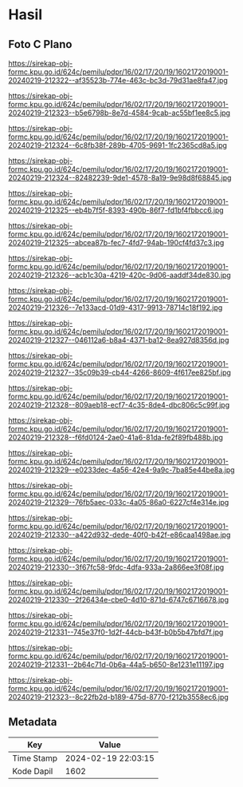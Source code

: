 # Hasil

## Foto C Plano

https://sirekap-obj-formc.kpu.go.id/624c/pemilu/pdpr/16/02/17/20/19/1602172019001-20240219-212322--af35523b-774e-463c-bc3d-79d31ae8fa47.jpg

https://sirekap-obj-formc.kpu.go.id/624c/pemilu/pdpr/16/02/17/20/19/1602172019001-20240219-212323--b5e6798b-8e7d-4584-9cab-ac55bf1ee8c5.jpg

https://sirekap-obj-formc.kpu.go.id/624c/pemilu/pdpr/16/02/17/20/19/1602172019001-20240219-212324--6c8fb38f-289b-4705-9691-1fc2365cd8a5.jpg

https://sirekap-obj-formc.kpu.go.id/624c/pemilu/pdpr/16/02/17/20/19/1602172019001-20240219-212324--82482239-9de1-4578-8a19-9e98d8f68845.jpg

https://sirekap-obj-formc.kpu.go.id/624c/pemilu/pdpr/16/02/17/20/19/1602172019001-20240219-212325--eb4b7f5f-8393-490b-86f7-fd1bf4fbbcc6.jpg

https://sirekap-obj-formc.kpu.go.id/624c/pemilu/pdpr/16/02/17/20/19/1602172019001-20240219-212325--abcea87b-fec7-4fd7-94ab-190cf4fd37c3.jpg

https://sirekap-obj-formc.kpu.go.id/624c/pemilu/pdpr/16/02/17/20/19/1602172019001-20240219-212326--acb1c30a-4219-420c-9d06-aaddf34de830.jpg

https://sirekap-obj-formc.kpu.go.id/624c/pemilu/pdpr/16/02/17/20/19/1602172019001-20240219-212326--7e133acd-01d9-4317-9913-78714c18f192.jpg

https://sirekap-obj-formc.kpu.go.id/624c/pemilu/pdpr/16/02/17/20/19/1602172019001-20240219-212327--046112a6-b8a4-4371-ba12-8ea927d8356d.jpg

https://sirekap-obj-formc.kpu.go.id/624c/pemilu/pdpr/16/02/17/20/19/1602172019001-20240219-212327--35c09b39-cb44-4266-8609-4f617ee825bf.jpg

https://sirekap-obj-formc.kpu.go.id/624c/pemilu/pdpr/16/02/17/20/19/1602172019001-20240219-212328--809aeb18-ecf7-4c35-8de4-dbc806c5c99f.jpg

https://sirekap-obj-formc.kpu.go.id/624c/pemilu/pdpr/16/02/17/20/19/1602172019001-20240219-212328--f6fd0124-2ae0-41a6-81da-fe2f89fb488b.jpg

https://sirekap-obj-formc.kpu.go.id/624c/pemilu/pdpr/16/02/17/20/19/1602172019001-20240219-212329--e0233dec-4a56-42e4-9a9c-7ba85e44be8a.jpg

https://sirekap-obj-formc.kpu.go.id/624c/pemilu/pdpr/16/02/17/20/19/1602172019001-20240219-212329--76fb5aec-033c-4a05-86a0-6227cf4e314e.jpg

https://sirekap-obj-formc.kpu.go.id/624c/pemilu/pdpr/16/02/17/20/19/1602172019001-20240219-212330--a422d932-dede-40f0-b42f-e86caa1498ae.jpg

https://sirekap-obj-formc.kpu.go.id/624c/pemilu/pdpr/16/02/17/20/19/1602172019001-20240219-212330--3f67fc58-9fdc-4dfa-933a-2a866ee3f08f.jpg

https://sirekap-obj-formc.kpu.go.id/624c/pemilu/pdpr/16/02/17/20/19/1602172019001-20240219-212330--2f26434e-cbe0-4d10-871d-6747c6716678.jpg

https://sirekap-obj-formc.kpu.go.id/624c/pemilu/pdpr/16/02/17/20/19/1602172019001-20240219-212331--745e37f0-1d2f-44cb-b43f-b0b5b47bfd7f.jpg

https://sirekap-obj-formc.kpu.go.id/624c/pemilu/pdpr/16/02/17/20/19/1602172019001-20240219-212331--2b64c71d-0b6a-44a5-b650-8e1231e11197.jpg

https://sirekap-obj-formc.kpu.go.id/624c/pemilu/pdpr/16/02/17/20/19/1602172019001-20240219-212323--8c22fb2d-b189-475d-8770-f212b3558ec6.jpg


## Metadata

| Key        | Value               |
| ---------- | ------------------- |
| Time Stamp | 2024-02-19 22:03:15 |
| Kode Dapil | 1602                |




